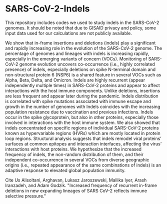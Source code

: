 # SARS-CoV-2-Indels
This repository includes codes we used to study indels in the SARS-CoV-2 genomes. It should be noted that due to GISAID privacy and policy, some input data used for our calculations are not publicly available.

We show that in-frame insertions and deletions (indels) play a significant and rapidly increasing role in the evolution of the SARS-CoV-2 genome. The percentage of genomes and lineages with indels is increasing rapidly, especially in the emerging variants of concern (VOCs). Monitoring of SARS-CoV-2 genome evolution uncovers co-occurrence (i.e., highly correlated presence) of indels, especially deletions on spike N-terminal domain and non-structural protein 6 (NSP6) is a shared feature in several VOCs such as Alpha, Beta, Delta, and Omicron. Indels are highly recurrent (appear independently multiple times) in SARS-CoV-2 proteins and appear to affect interactions with the host immune components. Unlike deletions, insertions are less frequent and appear later during the pandemic. Indels distribution is correlated with spike mutations associated with immune escape and growth in the number of genomes with Indels coincides with the increasing population resistance due to vaccination and previous infections. Indels occur in the spike glycoprotein, but also in other proteins, especially those involved in interactions with the host immune system. We also showed that indels concentrated on specific regions of individual SARS-CoV-2 proteins known as hypervariable regions (HVRs) which are mostly located in protein loop regions. Structural analysis suggests that indels remodel viral proteins’ surfaces at common epitopes and interaction interfaces, affecting the virus’ interactions with host proteins. We hypothesize that the increased frequency of indels, the non-random distribution of them, and their independent co-occurrence in several VOCs from diverse geographic origins (i.e., repeated appearance of the same combinations of indels) is an adaptive response to elevated global population immunity.

Cite Us
Alisoltani, Arghavan, Lukasz Jaroszewski, Mallika Iyer, Arash Iranzadeh, and Adam Godzik. "Increased frequency of recurrent in-frame deletions in new expanding lineages of SARS CoV-2 reflects immune selective pressure." 
